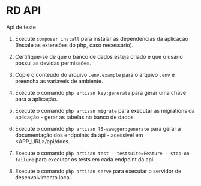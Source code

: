 # RD API

Api de teste

1. Execute `composer install` para instalar as dependencias da aplicação (Instale as extensões do php, caso necessário).

2. Certifique-se de que o banco de dados esteja criado e que o usário possui as devidas permissões.

3. Copie o conteudo do arquivo `.env.example` para o arquivo `.env` e preencha as variaveis de ambiente.

4. Execute o comando `php artisan key:generate` para gerar uma chave para a aplicação.

5. Execute o comando `php artisan migrate` para executar as migrations da aplicação - gerar as tabelas no banco de dados.

6. Execute o comando `php artisan l5-swagger:generate` para gerar a documentação dos endpoints da api - acessivél em <APP_URL>/api/docs.

7. Execute o comando `php artisan test --testsuite=Feature --stop-on-failure` para executar os tests em cada endpoint da api.

8. Execute o comando `php artisan serve` para executar o servidor de desenvolvimento local.
